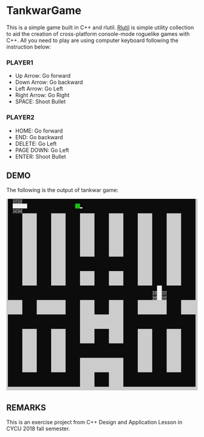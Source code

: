 # TankwarGame

This is a simple game built in C++ and rlutil.
[Rlutil](https://github.com/tapio/rlutil) is simple utility collection to aid the creation of cross-platform console-mode roguelike games with C++.
All you need to play are using computer keyboard following the instruction below:

### PLAYER1

* Up Arrow: Go forward
* Down Arrow: Go backward
* Left Arrow: Go Left
* Right Arrow: Go Right
* SPACE: Shoot Bullet

### PLAYER2
* HOME: Go forward
* END: Go backward
* DELETE: Go Left
* PAGE DOWN: Go Left
* ENTER: Shoot Bullet

## DEMO

The following is the output of tankwar game:

![alt text](assets/tankgame.JPG)

## REMARKS

This is an exercise project from C++ Design and Application Lesson in CYCU 2018 fall semester.

